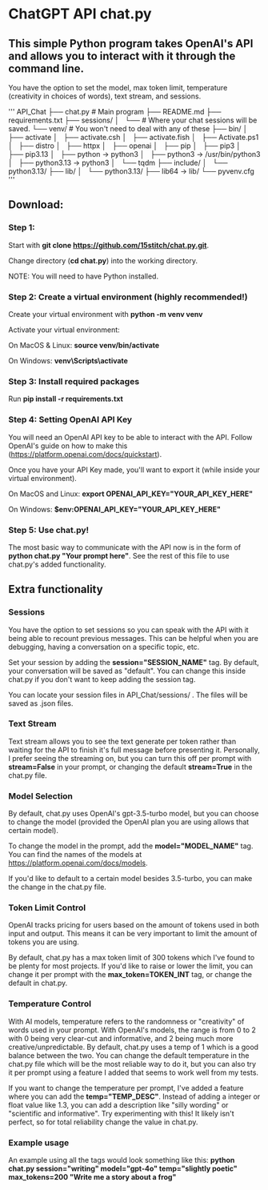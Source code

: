 # ChatGPT API chat.py 

## This simple Python program takes OpenAI's API and allows you to interact with it through the command line. 

You have the option to set the model, max token limit, temperature (creativity in choices of words), text stream, and sessions.

'''
API_Chat
├── chat.py           # Main program
├── README.md
├── requirements.txt
├── sessions/
│   └──               # Where your chat sessions will be saved.
└── venv/             # You won't need to deal with any of these
    ├── bin/
    │   ├── activate
    │   ├── activate.csh
    │   ├── activate.fish
    │   ├── Activate.ps1
    │   ├── distro
    │   ├── httpx
    │   ├── openai
    │   ├── pip
    │   ├── pip3
    │   ├── pip3.13
    │   ├── python -> python3
    │   ├── python3 -> /usr/bin/python3
    │   ├── python3.13 -> python3
    │   └── tqdm
    ├── include/
    │   └── python3.13/
    ├── lib/
    │   └── python3.13/
    ├── lib64 -> lib/
    └── pyvenv.cfg
'''


## Download:

### Step 1:

Start with <strong>git clone https://github.com/15stitch/chat.py.git</strong>.

Change directory (<strong>cd chat.py</strong>) into the working directory.

NOTE: You will need to have Python installed.

### Step 2: Create a virtual environment (highly recommended!)

Create your virtual environment with <strong>python -m venv venv</strong>

Activate your virtual environment: 

On MacOS & Linux: <strong>source venv/bin/activate</strong>

On Windows: <strong>venv\Scripts\activate</strong>

### Step 3: Install required packages

Run <strong>pip install -r requirements.txt</strong>


### Step 4: Setting OpenAI API Key

You will need an OpenAI API key to be able to interact with the API. Follow OpenAI's guide on how to make this (https://platform.openai.com/docs/quickstart).

Once you have your API Key made, you'll want to export it (while inside your virtual environment).

On MacOS and Linux: <strong>export OPENAI_API_KEY="YOUR_API_KEY_HERE"</strong>

On Windows: <strong>$env:OPENAI_API_KEY="YOUR_API_KEY_HERE"</strong>


### Step 5: Use chat.py!

The most basic way to communicate with the API now is in the form of <strong>python chat.py "Your prompt here"</strong>. See the rest of this file to use chat.py's added functionality.




## Extra functionality

### Sessions

You have the option to set sessions so you can speak with the API with it being able to recount previous messages. This can be helpful when you are debugging, having a conversation on a 
specific topic, etc.

Set your session by adding the <strong>session="SESSION_NAME"</strong> tag. By default, your conversation will be saved as "default". You can change this inside chat.py if you don't want 
to keep adding the session tag.

You can locate your session files in API_Chat/sessions/ . The files will be saved as .json files.


### Text Stream

Text stream allows you to see the text generate per token rather than waiting for the API to finish it's full message before presenting it. Personally, I prefer seeing the streaming on,
but you can turn this off per prompt with <strong>stream=False</strong> in your prompt, or changing the default <strong>stream=True</strong> in the chat.py file. 


### Model Selection

By default, chat.py uses OpenAI's gpt-3.5-turbo model, but you can choose to change the model (provided the OpenAI plan you are using allows that certain model).

To change the model in the prompt, add the <strong>model="MODEL_NAME"</strong> tag. You can find the names of the models at https://platform.openai.com/docs/models.

If you'd like to default to a certain model besides 3.5-turbo, you can make the change in the chat.py file.


### Token Limit Control

OpenAI tracks pricing for users based on the amount of tokens used in both input and output. This means it can be very important to limit the amount of tokens you are using. 

By default, chat.py has a max token limit of 300 tokens which I've found to be plenty for most projects. If you'd like to raise or lower the limit, you can change it per prompt with the 
<strong>max_token=TOKEN_INT</strong> tag, or change the default in chat.py.


### Temperature Control

With AI models, temperature refers to the randomness or "creativity" of words used in your prompt. With OpenAI's models, the range is from 0 to 2 with 0 being very clear-cut and 
informative, and 2 being much more creative/unpredictable. By default, chat.py uses a temp of 1 which is a good balance between the two. You can change the default temperature in the 
chat.py file which will be the most reliable way to do it, but you can also try it per prompt using a feature I added that seems to work well from my tests.

If you want to change the temperature per prompt, I've added a feature where you can add the <strong>temp="TEMP_DESC"</strong>. Instead of adding a integer or float value like 1.3, you 
can add a description like "silly wording" or "scientific and informative". Try experimenting with this! It likely isn't perfect, so for total reliability change the value in chat.py.


### Example usage

An example using all the tags would look something like this: <strong>python chat.py session="writing" model="gpt-4o" temp="slightly poetic" max_tokens=200 "Write me a story about a 
frog"</strong>











